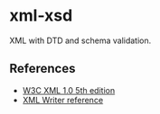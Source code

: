 # xml-xsd

XML with DTD and schema validation.

## References

- [W3C XML 1.0 5th edition](https://www.w3.org/TR/REC-xml/#sec-prolog-dtd)
- [XML Writer reference](https://xmlwriter.net/xml_guide/doctype_declaration.shtml)
